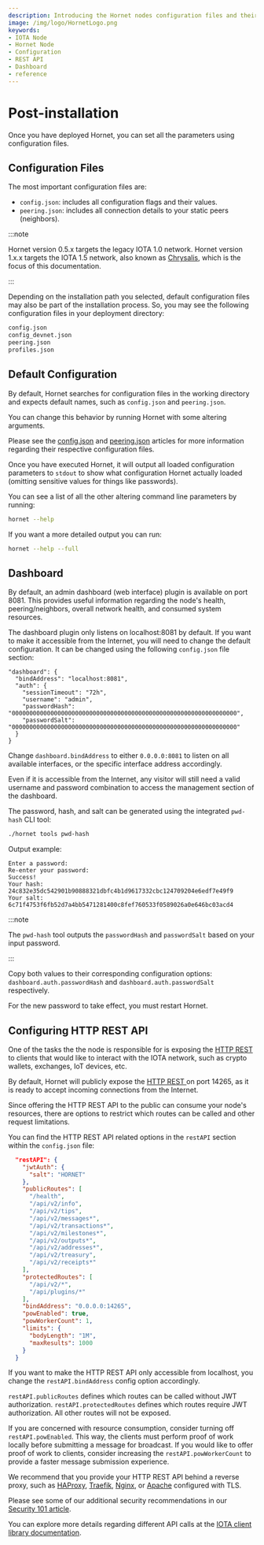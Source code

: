 ```yaml
---
description: Introducing the Hornet nodes configuration files and their settings.
image: /img/logo/HornetLogo.png
keywords:
- IOTA Node 
- Hornet Node
- Configuration
- REST API
- Dashboard
- reference
---
```



# Post-installation

Once you have deployed Hornet, you can set all the parameters using configuration files.

## Configuration Files

The most important configuration files are:

* `config.json`: includes all configuration flags and their values.
* `peering.json`: includes all connection details to your static peers (neighbors).

:::note

Hornet version 0.5.x targets the legacy IOTA 1.0 network. Hornet version 1.x.x targets the IOTA 1.5 network, also known as [Chrysalis](https://wiki.iota.org/chrysalis-docs/welcome), which is the focus of this documentation.

:::

Depending on the installation path you selected, default configuration files may also be part of the installation process. So, you may see the following configuration files in your deployment directory:

```bash
config.json
config_devnet.json
peering.json
profiles.json
```

## Default Configuration

By default, Hornet searches for configuration files in the working directory and expects default names, such as `config.json` and `peering.json`.

You can change this behavior by running Hornet with some altering arguments.

Please see the [config.json](https://wiki.iota.org/hornet/post_installation/configuration) and [peering.json](https://wiki.iota.org/hornet/post_installation/peering) articles for more information regarding their respective configuration files.

Once you have executed Hornet, it will output all loaded configuration parameters to `stdout` to show what configuration Hornet actually loaded (omitting sensitive values for things like passwords).

You can see a list of all the other altering command line parameters by running:

```bash
hornet --help
```

If you want a more detailed output you can run:

```bash
hornet --help --full
```

## Dashboard

By default, an admin dashboard (web interface) plugin is available on port 8081. This provides useful information regarding the node's health, peering/neighbors, overall network health, and consumed system resources.

The dashboard plugin only listens on localhost:8081 by default. If you want to make it accessible from the Internet, you will need to change the default configuration. It can be changed using the following `config.json` file section:

```json{2}
"dashboard": {
  "bindAddress": "localhost:8081",
  "auth": {
    "sessionTimeout": "72h",
    "username": "admin",
    "passwordHash": "0000000000000000000000000000000000000000000000000000000000000000",
    "passwordSalt": "0000000000000000000000000000000000000000000000000000000000000000"
  }
}
```

Change `dashboard.bindAddress` to either `0.0.0.0:8081` to listen on all available interfaces, or the specific interface address accordingly.

Even if it is accessible from the Internet, any visitor will still need a valid username and password combination to access the management section of the dashboard.

The password, hash, and salt can be generated using the integrated `pwd-hash` CLI tool:

```bash
./hornet tools pwd-hash
```

Output example:

```plaintext
Enter a password:
Re-enter your password:
Success!
Your hash: 24c832e35dc542901b90888321dbfc4b1d9617332cbc124709204e6edf7e49f9
Your salt: 6c71f4753f6fb52d7a4bb5471281400c8fef760533f0589026a0e646bc03acd4
```

:::note

The `pwd-hash` tool outputs the `passwordHash` and `passwordSalt` based on your input password.

:::

Copy both values to their corresponding configuration options: `dashboard.auth.passwordHash` and
`dashboard.auth.passwordSalt` respectively.

For the new password to take effect, you must restart Hornet.

## Configuring HTTP REST API

One of the tasks the the node is responsible for is exposing the [HTTP REST ](https://wiki.iota.org/hornet/getting_started/nodes_101#http-rest-api) to clients that would like to interact with the IOTA network, such as crypto wallets, exchanges, IoT devices, etc.

By default, Hornet will publicly expose the [HTTP REST ](https://wiki.iota.org/hornet/getting_started/nodes_101#http-rest-api) on port 14265, as it is ready to accept incoming connections from the Internet.

Since offering the HTTP REST API to the public can consume your node's resources, there are options to restrict which routes can be called and other request limitations.

You can find the HTTP REST API related options in the `restAPI` section within the `config.json` file:

```json
  "restAPI": {
    "jwtAuth": {
      "salt": "HORNET"
    },
    "publicRoutes": [
      "/health",
      "/api/v2/info",
      "/api/v2/tips",
      "/api/v2/messages*",
      "/api/v2/transactions*",
      "/api/v2/milestones*",
      "/api/v2/outputs*",
      "/api/v2/addresses*",
      "/api/v2/treasury",
      "/api/v2/receipts*"
    ],
    "protectedRoutes": [
      "/api/v2/*",
      "/api/plugins/*"
    ],
    "bindAddress": "0.0.0.0:14265",
    "powEnabled": true,
    "powWorkerCount": 1,
    "limits": {
      "bodyLength": "1M",
      "maxResults": 1000
    }
  }
```

If you want to make the HTTP REST API only accessible from localhost, you change the `restAPI.bindAddress` config option accordingly.

`restAPI.publicRoutes` defines which routes can be called without JWT authorization. `restAPI.protectedRoutes` defines which routes require JWT authorization. All other routes will not be exposed.

If you are concerned with resource consumption, consider turning off `restAPI.powEnabled`. This way, the clients must perform proof of work locally before submitting a message for broadcast. If you would like to offer proof of work to clients, consider increasing the `restAPI.powWorkerCount` to provide a faster message submission experience.

We recommend that you provide your HTTP REST API behind a reverse proxy, such as [HAProxy](http://www.haproxy.org/), [Traefik](https://traefik.io/), [Nginx](https://www.nginx.com/), or [Apache](https://www.apache.org/) configured with TLS.

Please see some of our additional security recommendations in our [Security 101 article](https://wiki.iota.org/hornet/getting_started/security_101).

You can explore more details regarding different API calls at the [IOTA client library documentation](https://wiki.iota.org/chrysalis-docs/libraries/client).
